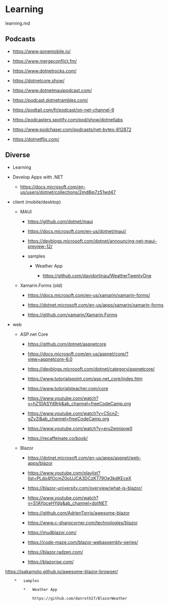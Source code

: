 # Learning

learning.md

## Podcasts

*   https://www.gonemobile.io/

*   https://www.mergeconflict.fm/

*   https://www.dotnetrocks.com/

*   https://dotnetcore.show/

*   https://www.dotnetmauipodcast.com/

*   https://podcast.dotnetrambles.com/

*   https://podtail.com/fr/podcast/on-net-channel-9

*   https://podcasters.spotify.com/pod/show/dotnetlabs

*   https://www.podchaser.com/podcasts/net-bytes-812872

*   https://dotnetflix.com/


## Diverse

*   Learning

*   Develop Apps with .NET

    *   https://docs.microsoft.com/en-us/users/dotnet/collections/2md8ip7z51wd47


*   client (mobile/desktop)

    *   MAUI

        *   https://github.com/dotnet/maui

        *   https://docs.microsoft.com/en-us/dotnet/maui/

        *   https://devblogs.microsoft.com/dotnet/announcing-net-maui-preview-12/

        *   samples

            *   Weather App

                *  https://github.com/davidortinau/WeatherTwentyOne

    *   Xamarin.Forms (old)

        *   https://docs.microsoft.com/en-us/xamarin/xamarin-forms/

        *   https://dotnet.microsoft.com/en-us/apps/xamarin/xamarin-forms

        *   https://github.com/xamarin/Xamarin.Forms

*   web

    *   ASP.net Core

        *   https://github.com/dotnet/aspnetcore

        *   https://docs.microsoft.com/en-us/aspnet/core/?view=aspnetcore-6.0

        *   https://devblogs.microsoft.com/dotnet/category/aspnetcore/

        *   https://www.tutorialspoint.com/asp.net_core/index.htm

        *   https://www.tutorialsteacher.com/core

        *   https://www.youtube.com/watch?v=hZ1DASYd9rk&ab_channel=freeCodeCamp.org

        *   https://www.youtube.com/watch?v=C5cnZ-gZy2I&ab_channel=freeCodeCamp.org

        *   https://www.youtube.com/watch?v=eru2emiqow0

        *   https://recaffeinate.co/book/

    *   Blazor

        *   https://dotnet.microsoft.com/en-us/apps/aspnet/web-apps/blazor

        *   https://www.youtube.com/playlist?list=PLdo4fOcmZ0oUJCA3DCzKT79Oe3kdKEceX

        *   https://blazor-university.com/overview/what-is-blazor/

        *   https://www.youtube.com/watch?v=S1AYpceHYdg&ab_channel=dotNET

        *   https://github.com/AdrienTorris/awesome-blazor

        *   https://www.c-sharpcorner.com/technologies/blazor

        *   https://mudblazor.com/

        *   https://code-maze.com/blazor-webassembly-series/

        *   https://blazor.radzen.com/

        *   https://blazorise.com/

https://jsakamoto.github.io/awesome-blazor-browser/

        *   samples

            *   Weather App

                https://github.com/danroth27/BlazorWeather


